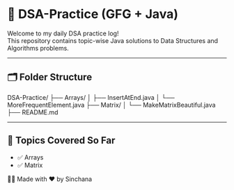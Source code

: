 # 📘 DSA-Practice (GFG + Java)

Welcome to my daily DSA practice log!  
This repository contains topic-wise Java solutions to Data Structures and Algorithms problems.

---

## 🗂️ Folder Structure
DSA-Practice/
├── Arrays/
│ ├── InsertAtEnd.java
│ └── MoreFrequentElement.java
├── Matrix/
│ └── MakeMatrixBeautiful.java
├── README.md


---

## 📌 Topics Covered So Far

- ✅ Arrays
- ✅ Matrix



👩‍💻 Made with ❤️ by Sinchana  
